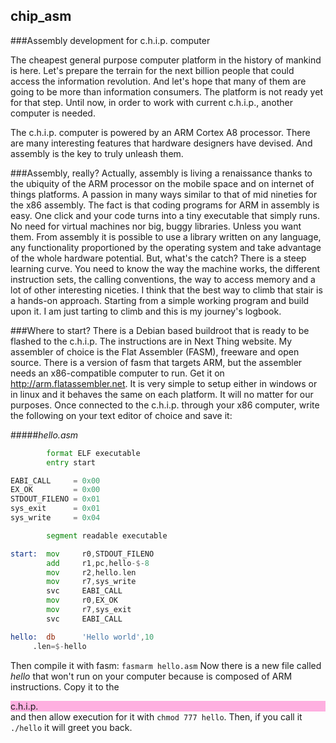 ## chip_asm
###Assembly development for c.h.i.p. computer

The cheapest general purpose computer platform in the history of mankind is here. Let's prepare the terrain for the next billion people that could access the information revolution. And let's hope that many of them are going to be more than information consumers. The platform is not ready yet for that step. Until now, in order to work with current c.h.i.p., another computer is needed.

The c.h.i.p. computer is powered by an ARM Cortex A8 processor. There are many interesting features that hardware designers have devised. And assembly is the key to truly unleash them.

###Assembly, really?
Actually, assembly is living a renaissance thanks to the ubiquity of the ARM processor on the mobile space and on internet of things platforms. A passion in many ways similar to that of mid nineties for the x86 assembly.
The fact is that coding programs for ARM in assembly is easy. One click and your code turns into a tiny executable that simply runs. No need for virtual machines nor big, buggy libraries. Unless you want them. From assembly it is possible to use a library written on any language, any functionality proportioned by the operating system and take advantage of the whole hardware potential. But, what's the catch?
There is a steep learning curve. You need to know the way the machine works, the different instruction sets, the calling conventions, the way to access memory and a lot of other interesting niceties.
I think that the best way to climb that stair is a hands-on approach. Starting from a simple working program and build upon it. I am just tarting to climb and this is my journey's logbook.

###Where to start?
There is a Debian based buildroot that is ready to be flashed to the c.h.i.p. The instructions are in Next Thing website. My assembler of choice is the Flat Assembler (FASM), freeware and open source. There is a version of fasm that targets ARM, but the assembler needs an x86-compatible computer to run. Get it on http://arm.flatassembler.net. It is very simple to setup either in windows or in linux and it behaves the same on each platform. It will no matter for our purposes.
Once connected to the c.h.i.p. through your x86 computer, write the following on your text editor of choice and save it:

#####*hello.asm*
```asm
        format ELF executable
        entry start

EABI_CALL     = 0x00
EX_OK         = 0x00
STDOUT_FILENO = 0x01
sys_exit      = 0x01
sys_write     = 0x04

        segment readable executable

start:  mov     r0,STDOUT_FILENO
        add     r1,pc,hello-$-8
        mov     r2,hello.len
        mov     r7,sys_write
        svc     EABI_CALL
        mov     r0,EX_OK
        mov     r7,sys_exit
        svc     EABI_CALL

hello:  db      'Hello world',10
     .len=$-hello
```
Then compile it with fasm: `fasmarm hello.asm` 
Now there is a new file called *hello* that won't run on your computer because is composed of ARM instructions. Copy it to the <div style="background-color: #feafe0;">c.h.i.p.</div> and then allow execution for it with `chmod 777 hello`. Then, if you call it `./hello` it will greet you back.
